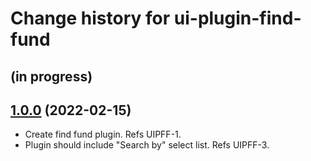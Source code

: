 # Change history for ui-plugin-find-fund

## (in progress)

## [1.0.0](https://github.com/folio-org/ui-orders/tree/v1.0.0) (2022-02-15)

* Create find fund plugin. Refs UIPFF-1.
* Plugin should include "Search by" select list. Refs UIPFF-3.

